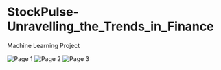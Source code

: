 # StockPulse-Unravelling_the_Trends_in_Finance
Machine Learning Project

![Page 1](path/to//Users/sadgijakhar/Desktop/Page1.png)
![Page 2](path/to//Users/sadgijakhar/Desktop/Page2.png)
![Page 3](path/to//Users/sadgijakhar/Desktop/Page3.png)

